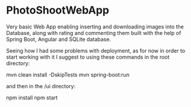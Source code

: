 # PhotoShootWebApp
Very basic Web App enabling inserting and downloading images into the Database, along with rating and commenting them built with the help of Spring Boot, Angular and SQLite database.

Seeing how I had some problems with deployment, as for now in order to start working with it I suggest to using these commands in the root directory:

mvn clean install -DskipTests
mvn spring-boot:run

and then in the /ui directory:

npm install
npm start

